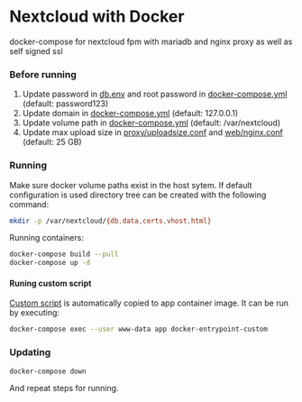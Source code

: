 # Nextcloud with Docker
docker-compose for nextcloud fpm with mariadb and nginx proxy as well as self signed ssl

### Before running
1) Update password in [db.env](db.env) and root password in [docker-compose.yml](docker-compose.yml) (default: password123)
2) Update domain in [docker-compose.yml](docker-compose.yml) (default: 127.0.0.1)
3) Update volume path in [docker-compose.yml](docker-compose.yml) (default: /var/nextcloud)
4) Update max upload size in [proxy/uploadsize.conf](proxy/uploadsize.conf) and [web/nginx.conf](web/nginx.conf) (default: 25 GB)

### Running
Make sure docker volume paths exist in the host sytem. If default configuration is used directory tree can be created with the following command:
```bash
mkdir -p /var/nextcloud/{db,data,certs,vhost,html}
```

Running containers:
```bash
docker-compose build --pull
docker-compose up -d
```

#### Runing custom script
[Custom script](app/docker-entrypoint-custom.sh) is automatically copied to app container image. It can be run by executing:
```bash
docker-compose exec --user www-data app docker-entrypoint-custom
```

### Updating
```bash
docker-compose down
```
And repeat steps for running.
